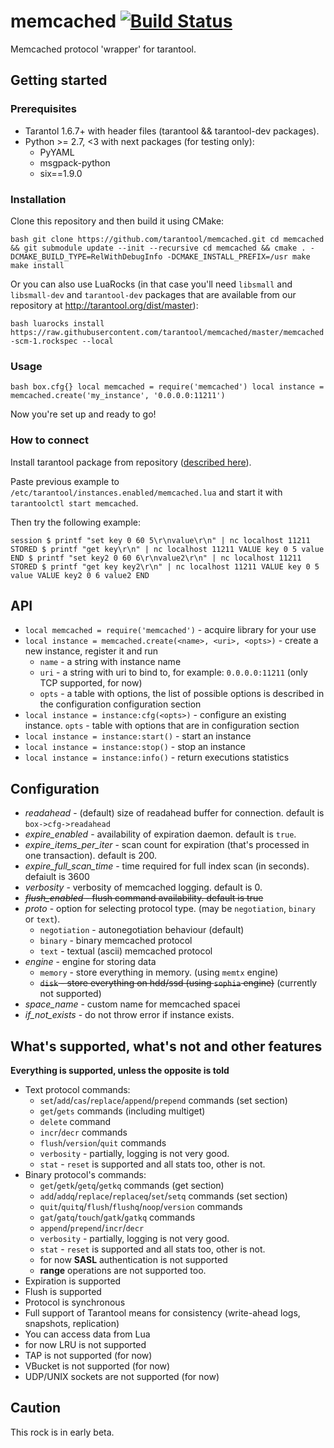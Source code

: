 # memcached [![Build Status](https://travis-ci.org/tarantool/memcached.png?branch=master)](https://travis-ci.org/tarantool/memcached)

Memcached protocol 'wrapper' for tarantool.

## Getting started

### Prerequisites

 * Tarantol 1.6.7+ with header files (tarantool && tarantool-dev packages).
 * Python >= 2.7, <3 with next packages (for testing only):
   - PyYAML
   - msgpack-python
   - six==1.9.0

### Installation

Clone this repository and then build it using CMake:

`` bash
git clone https://github.com/tarantool/memcached.git
cd memcached && git submodule update --init --recursive
cd memcached && cmake . -DCMAKE_BUILD_TYPE=RelWithDebugInfo -DCMAKE_INSTALL_PREFIX=/usr
make
make install
``

Or you can also use LuaRocks (in that case you'll need `libsmall` and `libsmall-dev` and `tarantool-dev`
packages that are available from our repository at http://tarantool.org/dist/master):

`` bash
luarocks install https://raw.githubusercontent.com/tarantool/memcached/master/memcached-scm-1.rockspec --local
``

### Usage

`` bash
box.cfg{}
local memcached = require('memcached')
local instance = memcached.create('my_instance', '0.0.0.0:11211')
``

Now you're set up and ready to go!

### How to connect

Install tarantool package from repository ([described here](http://tarantool.org/download.html)).

Paste previous example to `/etc/tarantool/instances.enabled/memcached.lua` and start it with
`tarantoolctl start memcached`.

Then try the following example:

`` session
$ printf "set key 0 60 5\r\nvalue\r\n" | nc localhost 11211
STORED
$ printf "get key\r\n" | nc localhost 11211
VALUE key 0 5
value
END
$ printf "set key2 0 60 6\r\nvalue2\r\n" | nc localhost 11211
STORED
$ printf "get key key2\r\n" | nc localhost 11211
VALUE key 0 5
value
VALUE key2 0 6
value2
END
``

## API

* `local memcached = require('memcached')` - acquire library for your use
* `local instance = memcached.create(<name>, <uri>, <opts>)` - create a new instance, register it and run
  - `name` - a string with instance name
  - `uri`  - a string with uri to bind to, for example: `0.0.0.0:11211` (only TCP supported, for now)
  - `opts` - a table with options, the list of possible options is described in the configuration configuration section
* `local instance = instance:cfg(<opts>)` - configure an existing instance.
  `opts` - table with options that are in configuration section
* `local instance = instance:start()` - start an instance
* `local instance = instance:stop()` - stop an instance
* `local instance = instance:info()` - return executions statistics

## Configuration

* *readahead* - (default) size of readahead buffer for connection. default is `box->cfg->readahead`
* *expire_enabled* - availability of expiration daemon. default is `true`.
* *expire_items_per_iter* - scan count for expiration (that's processed in one transaction). default is 200.
* *expire_full_scan_time* - time required for full index scan (in seconds). defaiult is 3600
* *verbosity* - verbosity of memcached logging. default is 0.
* ~~*flush_enabled* - flush command availability. default is true~~
* *proto* - option for selecting protocol type. (may be `negotiation`, `binary` or `text`).
  - `negotiation` - autonegotiation behaviour (default)
  - `binary` - binary memcached protocol
  - `text` - textual (ascii) memcached protocol
* *engine* - engine for storing data
  - `memory` - store everything in memory. (using `memtx` engine)
  - ~~`disk` - store everything on hdd/ssd (using `sophia` engine)~~ (currently not supported)
* *space_name* - custom name for memcached spacei
* *if_not_exists* - do not throw error if instance exists.

## What's supported, what's not and other features

**Everything is supported, unless the opposite is told**

* Text protocol commands:
  - `set`/`add`/`cas`/`replace`/`append`/`prepend` commands (set section)
  - `get`/`gets` commands (including multiget)
  - `delete` command
  - `incr`/`decr` commands
  - `flush`/`version`/`quit` commands
  - `verbosity` - partially, logging is not very good.
  - `stat` - `reset` is supported and all stats too, other is not.
* Binary protocol's commands:
  - `get`/`getk`/`getq`/`getkq` commands (get section)
  - `add`/`addq`/`replace`/`replaceq`/`set`/`setq` commands (set section)
  - `quit`/`quitq`/`flush`/`flushq`/`noop`/`version` commands
  - `gat`/`gatq`/`touch`/`gatk`/`gatkq` commands
  - `append`/`prepend`/`incr`/`decr`
  - `verbosity` - partially, logging is not very good.
  - `stat` - `reset` is supported and all stats too, other is not.
  - for now **SASL** authentication is not supported
  - **range** operations are not supported too.
* Expiration is supported
* Flush is supported
* Protocol is synchronous
* Full support of Tarantool means for consistency (write-ahead logs, snapshots, replication)
* You can access data from Lua
* for now LRU is not supported
* TAP is not supported (for now)
* VBucket is not supported (for now)
* UDP/UNIX sockets are not supported (for now)

## Caution

This rock is in early beta.
